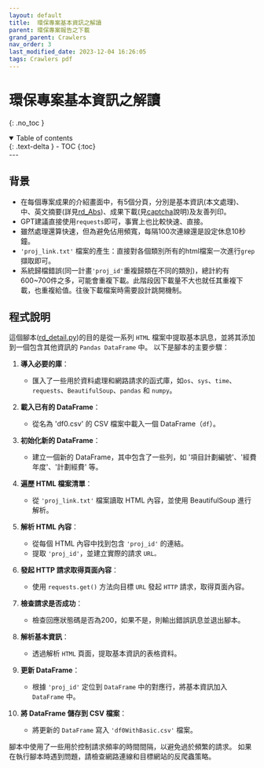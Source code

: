 ```yaml
---
layout: default
title:  環保專案基本資訊之解讀
parent: 環保專案報告之下載
grand_parent: Crawlers
nav_order: 3
last_modified_date: 2023-12-04 16:26:05
tags: Crawlers pdf
---
```


# 環保專案基本資訊之解讀
{: .no_toc }

<details open markdown="block">
  <summary>
    Table of contents
  </summary>
  {: .text-delta }
- TOC
{:toc}
</details>
---

## 背景

- 在每個專案成果的介紹畫面中，有5個分頁，分別是基本資訊(本文處理)、中、英文摘要(詳見[rd_Abs](./rd_Abs.md))、成果下載(見[captcha](captcha.md)說明)及友善列印。
- GPT建議直接使用`requests`即可，事實上也比較快速、直接。
- 雖然處理還算快速，但為避免佔用頻寬，每隔100次連線還是設定休息10秒鐘。
- `'proj_link.txt'` 檔案的產生：直接對各個類別所有的html檔案一次進行`grep`擷取即可。
- 系統歸檔錯誤(同一計畫`'proj_id'`重複歸類在不同的類別)，總計約有600~700件之多，可能會重複下載。此階段因下載量不大也就任其重複下載，也重複給值。往後下載檔案時需要設計跳開機制。

## 程式說明

這個腳本([rd_detail.py](./rd_detail.py))的目的是從一系列 `HTML` 檔案中提取基本訊息，並將其添加到一個包含其他資訊的 `Pandas DataFrame` 中。 以下是腳本的主要步驟：

1. **導入必要的庫**：
    - 匯入了一些用於資料處理和網路請求的函式庫，如`os`、`sys`、`time`、`requests`、`BeautifulSoup`、`pandas` 和 `numpy`。

2. **載入已有的 DataFrame**：
    - 從名為 'df0.csv' 的 CSV 檔案中載入一個 DataFrame（`df`）。

3. **初始化新的 DataFrame**：
    - 建立一個新的 DataFrame，其中包含了一些列，如 '項目計劃編號'、'經費年度'、'計劃經費' 等。

4. **遍歷 HTML 檔案清單**：
    - 從 `'proj_link.txt'` 檔案讀取 HTML 內容，並使用 BeautifulSoup 進行解析。

5. **解析 HTML 內容**：
    - 從每個 HTML 內容中找到包含 `'proj_id'` 的連結。
    - 提取 `'proj_id'`，並建立實際的請求 `URL。`

6. **發起 HTTP 請求取得頁面內容**：
    - 使用 `requests.get()` 方法向目標 `URL` 發起 `HTTP` 請求，取得頁面內容。

7. **檢查請求是否成功**：
    - 檢查回應狀態碼是否為200，如果不是，則輸出錯誤訊息並退出腳本。

8. **解析基本資訊**：
    - 透過解析 `HTML` 頁面，提取基本資訊的表格資料。

9. **更新 DataFrame**：
    - 根據 `'proj_id'` 定位到 `DataFrame` 中的對應行，將基本資訊加入 `DataFrame` 中。

10. **將 DataFrame 儲存到 CSV 檔案**：
     - 將更新的 `DataFrame` 寫入 `'df0WithBasic.csv'` 檔案。

腳本中使用了一些用於控制請求頻率的時間間隔，以避免過於頻繁的請求。 如果在執行腳本時遇到問題，請檢查網路連線和目標網站的反爬蟲策略。